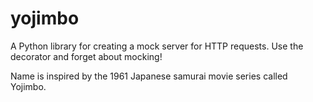# yojimbo

A Python library for creating a mock server for HTTP requests. Use the decorator and forget about mocking!

Name is inspired by the 1961 Japanese samurai movie series called Yojimbo.
